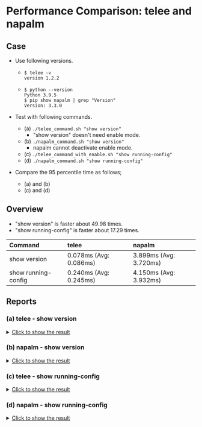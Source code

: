 # Performance Comparison: telee and napalm

## Case

- Use following versions.

  - ```console
    $ telee -v
    version 1.2.2
    ```

  - ```console
    $ python --version
    Python 3.9.5
    $ pip show napalm | grep "Version"
    Version: 3.3.0
    ```

- Test with following commands.

  - (a) `./telee_command.sh "show version"`
    - "show version" doesn't need enable mode.
  - (b) `./napalm_command.sh "show version"`
    - napalm cannot deactivate enable mode.
  - (c) `./telee_command_with_enable.sh "show running-config"`
  - (d) `./napalm_command.sh "show running-config"`

- Compare the 95 percentile time as follows;
  - (a) and (b)
  - (c) and (d)

## Overview

- "show version" is faster about 49.98 times.
- "show running-config" is faster about 17.29 times.

| Command             | telee                  | napalm                 |
| :------------------ | :--------------------- | :--------------------- |
| show version        | 0.078ms (Avg: 0.086ms) | 3.899ms (Avg: 3.720ms) |
| show running-config | 0.240ms (Avg: 0.245ms) | 4.150ms (Avg: 3.932ms) |

## Reports

### (a) telee - show version

<details><summary><u>Click to show the result</u></summary><p>

```console
$ ./telee_command.sh "show version"
0.075
0.071
0.078
0.071
0.073
0.063
1.317
0.064
0.073
0.074
0.077
0.068
0.070
0.073
0.073
0.075
0.063
0.067
0.061
0.075
0.070
0.068
0.074
0.069
0.074
0.076
0.071
0.070
0.068
0.064
0.070
0.064
0.063
0.076
0.069
0.064
0.067
0.070
0.071
0.064
0.068
0.071
0.069
0.073
0.061
0.063
0.069
0.075
0.068
0.065
0.062
0.067
0.066
0.061
0.074
0.076
0.063
0.061
0.076
0.064
0.065
0.061
0.064
0.063
0.071
0.072
0.071
0.062
0.072
0.063
0.071
0.067
0.072
0.071
0.254
0.276
0.221
0.071
0.067
0.060
0.071
0.074
0.074
0.061
0.065
0.063
0.060
0.062
0.070
0.071
0.074
0.069
0.066
0.065
0.070
0.074
0.076
0.085
0.069
0.074
```

</p></details>

### (b) napalm - show version

<details><summary><u>Click to show the result</u></summary><p>

```console
$ ./napalm_command.sh "show version"
4.187
3.665
3.676
3.672
3.881
3.684
3.881
3.650
3.618
3.646
3.845
3.647
3.861
3.635
3.680
3.667
3.702
3.649
3.658
3.830
3.647
3.711
3.663
3.696
3.679
3.646
3.830
3.653
3.617
3.672
3.673
3.663
3.865
3.660
3.676
3.657
3.652
3.702
3.956
3.633
3.594
3.762
3.670
3.673
3.650
3.675
4.144
3.662
3.621
3.697
3.865
3.721
3.619
3.632
3.671
3.723
3.649
3.649
3.663
3.606
3.670
3.648
3.713
3.889
3.657
3.646
3.866
3.708
3.717
3.660
3.891
3.609
3.609
4.343
3.674
3.624
3.718
3.608
4.072
3.767
3.816
3.660
3.698
3.710
3.678
3.884
3.847
3.634
3.649
3.605
3.637
3.772
3.772
3.897
3.745
3.623
3.727
3.709
3.619
3.610
```

</p></details>

### (c) telee - show running-config

<details><summary><u>Click to show the result</u></summary><p>

```console
$ ./telee_command_with_enable.sh "show running-config"
0.239
0.230
0.230
0.240
0.233
0.269
0.230
0.237
0.234
0.228
0.233
0.230
0.237
0.237
0.234
0.372
0.225
0.224
0.222
1.325
0.235
0.233
0.234
0.237
0.227
0.231
0.234
0.235
0.227
0.235
0.228
0.232
0.225
0.234
0.234
0.230
0.223
0.239
0.234
0.233
0.224
0.232
0.408
0.226
0.231
0.237
0.226
0.237
0.224
0.234
0.230
0.236
0.225
0.232
0.229
0.228
0.227
0.233
0.228
0.227
0.230
0.228
0.240
0.234
0.224
0.229
0.231
0.236
0.232
0.234
0.232
0.229
0.232
0.237
0.226
0.230
0.231
0.230
0.231
0.237
0.233
0.237
0.232
0.235
0.226
0.238
0.232
0.230
0.222
0.228
0.228
0.230
0.226
0.232
0.228
0.236
0.224
0.231
0.231
0.230
```

</p></details>

### (d) napalm - show running-config

<details><summary><u>Click to show the result</u></summary><p>

```console
bash-3.2$ ./napalm_command.sh "show running-config"
3.804
4.083
3.782
3.783
3.807
4.887
4.003
3.823
3.863
3.824
3.990
3.807
4.059
3.797
4.009
3.754
3.842
3.816
3.813
3.824
3.860
3.825
3.799
3.831
3.772
3.787
3.800
3.785
3.885
3.869
3.782
3.972
3.893
3.865
3.834
4.090
3.996
3.833
4.059
3.797
3.996
3.783
3.801
3.821
3.796
3.846
3.826
3.802
3.846
3.806
3.822
3.799
3.857
4.132
3.898
3.830
3.911
3.876
4.009
3.811
3.772
3.953
3.790
4.150
3.982
4.009
3.960
3.975
4.317
4.080
3.966
4.009
3.966
4.148
4.147
3.988
3.904
3.978
3.965
3.959
3.849
3.908
4.234
3.863
3.931
3.965
3.955
4.006
3.993
3.950
3.966
4.029
4.140
3.987
4.207
3.958
4.010
3.992
4.138
4.168
```

</p></details>
